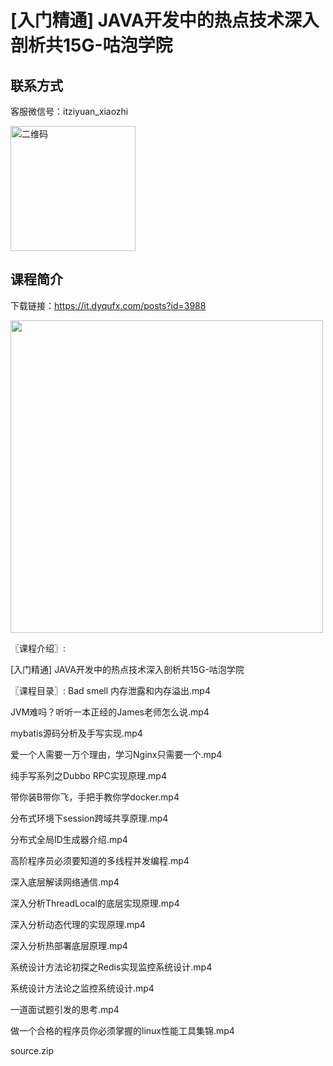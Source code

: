 # [入门精通] JAVA开发中的热点技术深入剖析共15G-咕泡学院

## 联系方式

客服微信号：itziyuan_xiaozhi

<img src="https://ziyuanyun.oss-cn-guangzhou.aliyuncs.com/common/20240614073449/666b82192834a.jpg" width="200" height="200" alt="二维码">

## 课程简介

下载链接：https://it.dyqufx.com/posts?id=3988

<img src="https://ziyuanyun.oss-cn-guangzhou.aliyuncs.com/yun/20240515185538/664494aa3ed6e.jpg" width="500" alt="">

  〖课程介绍〗:

 [入门精通] JAVA开发中的热点技术深入剖析共15G-咕泡学院



 〖课程目录〗: Bad smell 内存泄露和内存溢出.mp4

  JVM难吗？听听一本正经的James老师怎么说.mp4

  mybatis源码分析及手写实现.mp4

  爱一个人需要一万个理由，学习Nginx只需要一个.mp4

  纯手写系列之Dubbo RPC实现原理.mp4

  带你装B带你飞，手把手教你学docker.mp4

  分布式环境下session跨域共享原理.mp4

  分布式全局ID生成器介绍.mp4

  高阶程序员必须要知道的多线程并发编程.mp4

  深入底层解读网络通信.mp4

  深入分析ThreadLocal的底层实现原理.mp4

  深入分析动态代理的实现原理.mp4

  深入分析热部署底层原理.mp4

  系统设计方法论初探之Redis实现监控系统设计.mp4

  系统设计方法论之监控系统设计.mp4

  一道面试题引发的思考.mp4

  做一个合格的程序员你必须掌握的linux性能工具集锦.mp4

  source.zip 

  